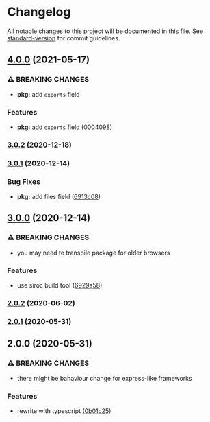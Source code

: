 # Changelog

All notable changes to this project will be documented in this file. See [standard-version](https://github.com/conventional-changelog/standard-version) for commit guidelines.

## [4.0.0](https://github.com/unjs/is-https/compare/v3.0.2...v4.0.0) (2021-05-17)


### ⚠ BREAKING CHANGES

* **pkg:** add `exports` field

### Features

* **pkg:** add `exports` field ([0004098](https://github.com/unjs/is-https/commit/0004098ab20f47ff98f05fe504f79ae481890d56))

### [3.0.2](https://github.com/unjs/is-https/compare/v3.0.1...v3.0.2) (2020-12-18)

### [3.0.1](https://github.com/unjs/is-https/compare/v3.0.0...v3.0.1) (2020-12-14)


### Bug Fixes

* **pkg:** add files field ([6913c08](https://github.com/unjs/is-https/commit/6913c0840b580fa199b636b2cfa143565dfffa21))

## [3.0.0](https://github.com/unjs/is-https/compare/v2.0.2...v3.0.0) (2020-12-14)


### ⚠ BREAKING CHANGES

* you may need to transpile package for older browsers

### Features

* use siroc build tool ([6929a58](https://github.com/unjs/is-https/commit/6929a5849f650bba1ba8cb2fb2caab5637902884))

### [2.0.2](https://github.com/unjs/is-https/compare/v2.0.1...v2.0.2) (2020-06-02)

### [2.0.1](https://github.com/unjs/is-https/compare/v2.0.0...v2.0.1) (2020-05-31)

## 2.0.0 (2020-05-31)


### ⚠ BREAKING CHANGES

* there might be bahaviour change for express-like frameworks

### Features

* rewrite with typescript ([0b01c25](https://github.com/unjs/is-https/commit/0b01c25859b2dc2a26fafca8c883a0d26af62b76))
